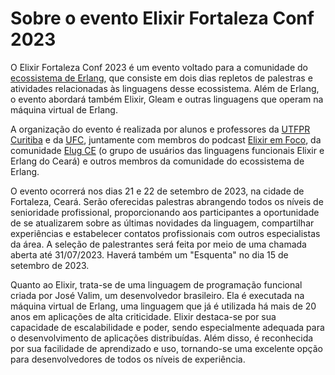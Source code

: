 # Sobre o evento Elixir Fortaleza Conf 2023

O Elixir Fortaleza Conf 2023 é um evento voltado para a comunidade do  [ecossistema de Erlang](https://dev.to/elixir_utfpr/o-que-e-o-ecossistema-de-erlang-3km), que consiste em dois dias repletos de palestras e atividades relacionadas às linguagens desse ecossistema. Além de Erlang, o evento abordará também Elixir, Gleam e outras linguagens que operam na máquina virtual de Erlang.

A organização do evento é realizada por alunos e professores da [UTFPR Curitiba](http://www.utfpr.edu.br/campus/curitiba/) e da [UFC](https://centrodeciencias.ufc.br/pt/departamentos/departamento-de-computacao/), juntamente com membros do podcast [Elixir em Foco](https://elixiremfoco.com/), da comunidade [Elug CE](https://elug-ce.github.io/sobre) (o grupo de usuários das linguagens funcionais Elixir e Erlang do Ceará) e outros membros da comunidade do ecossistema de Erlang.

O evento ocorrerá nos dias 21 e 22 de setembro de 2023, na cidade de Fortaleza, Ceará. Serão oferecidas palestras abrangendo todos os níveis de senioridade profissional, proporcionando aos participantes a oportunidade de se atualizarem sobre as últimas novidades da linguagem, compartilhar experiências e estabelecer contatos profissionais com outros especialistas da área. A seleção de palestrantes será feita por meio de uma chamada aberta até 31/07/2023. Haverá também um "Esquenta" no dia 15 de setembro de 2023.

Quanto ao Elixir, trata-se de uma linguagem de programação funcional criada por José Valim, um desenvolvedor brasileiro. Ela é executada na máquina virtual de Erlang, uma linguagem que já é utilizada há mais de 20 anos em aplicações de alta criticidade. Elixir destaca-se por sua capacidade de escalabilidade e poder, sendo especialmente adequada para o desenvolvimento de aplicações distribuídas. Além disso, é reconhecida por sua facilidade de aprendizado e uso, tornando-se uma excelente opção para desenvolvedores de todos os níveis de experiência.


